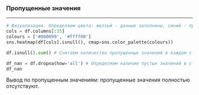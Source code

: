 ### Пропущенные значения
---
```python
# Визуализация. Определяем цвета: желтый - данные заполнены, синий - пропущенные
cols = df.columns[:35]
colours = ['#000099', '#ffff00']
sns.heatmap(df[cols].isnull(), cmap=sns.color_palette(colours))

df.isnull().sum() # Считаем количество пропущенных значений в каждом столбце

df_nan = df.dropna(how='all') # Определяем наличие пустых значений в строках
df_nan
```
Вывод по пропущенным значениям: пропущенные значения полностью отсутствуют.

